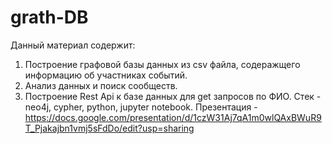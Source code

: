 # grath-DB
Данный материал содержит:
1. Построение графовой базы данных из csv файла, содеражщего информацию об участниках событий.
2. Анализ данных и поиск сообществ.
3. Построение Rest Api к базе данных для get запросов по ФИО.
 Стек - neo4j, cypher, python, jupyter notebook.
Презентация - https://docs.google.com/presentation/d/1czW31Aj7qA1m0wlQAxBWuR9T_Pjakajbn1vmj5sFdDo/edit?usp=sharing
